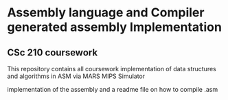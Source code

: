 # Assembly language and Compiler generated assembly Implementation
## CSc 210 coursework

This repository contains all coursework implementation of data structures and algorithms in ASM via MARS MIPS Simulator

implementation of the assembly and a readme file on how to compile .asm